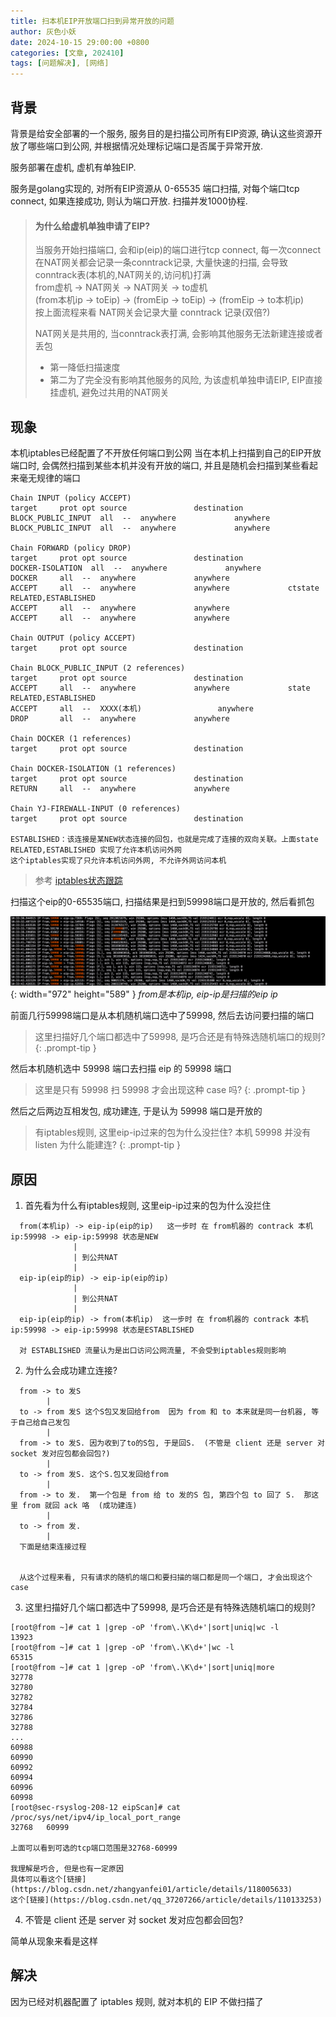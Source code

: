 ```yaml
---
title: 扫本机EIP开放端口扫到异常开放的问题
author: 灰色小妖
date: 2024-10-15 29:00:00 +0800
categories: [文章, 202410]
tags: [问题解决], [网络]
---
```


## 背景

背景是给安全部署的一个服务, 服务目的是扫描公司所有EIP资源, 确认这些资源开放了哪些端口到公网, 并根据情况处理标记端口是否属于异常开放.

服务部署在虚机, 虚机有单独EIP.

服务是golang实现的, 对所有EIP资源从 0-65535 端口扫描, 对每个端口tcp connect, 如果连接成功, 则认为端口开放. 扫描并发1000协程. 

> #### 为什么给虚机单独申请了EIP?
> 当服务开始扫描端口, 会和ip(eip)的端口进行tcp connect, 每一次connect在NAT网关都会记录一条conntrack记录, 大量快速的扫描, 会导致conntrack表(本机的,NAT网关的,访问机)打满<br>
> from虚机 -> NAT网关 -> NAT网关 -> to虚机 <br>
> (from本机ip -> toEip)  -> (fromEip -> toEip) -> (fromEip -> to本机ip) <br>
> 按上面流程来看 NAT网关会记录大量 conntrack 记录(双倍?)<br>
> 
> NAT网关是共用的, 当conntrack表打满, 会影响其他服务无法新建连接或者丢包<br>
> - 第一降低扫描速度
> - 第二为了完全没有影响其他服务的风险, 为该虚机单独申请EIP, EIP直接挂虚机, 避免过共用的NAT网关

## 现象
本机iptables已经配置了不开放任何端口到公网
当在本机上扫描到自己的EIP开放端口时, 会偶然扫描到某些本机并没有开放的端口, 并且是随机会扫描到某些看起来毫无规律的端口

```
Chain INPUT (policy ACCEPT)
target     prot opt source               destination         
BLOCK_PUBLIC_INPUT  all  --  anywhere             anywhere            
BLOCK_PUBLIC_INPUT  all  --  anywhere             anywhere            

Chain FORWARD (policy DROP)
target     prot opt source               destination         
DOCKER-ISOLATION  all  --  anywhere             anywhere            
DOCKER     all  --  anywhere             anywhere            
ACCEPT     all  --  anywhere             anywhere             ctstate RELATED,ESTABLISHED
ACCEPT     all  --  anywhere             anywhere            
ACCEPT     all  --  anywhere             anywhere            

Chain OUTPUT (policy ACCEPT)
target     prot opt source               destination         

Chain BLOCK_PUBLIC_INPUT (2 references)
target     prot opt source               destination         
ACCEPT     all  --  anywhere             anywhere             state RELATED,ESTABLISHED
ACCEPT     all  --  XXXX(本机)                 anywhere            
DROP       all  --  anywhere             anywhere            

Chain DOCKER (1 references)
target     prot opt source               destination         

Chain DOCKER-ISOLATION (1 references)
target     prot opt source               destination         
RETURN     all  --  anywhere             anywhere            

Chain YJ-FIREWALL-INPUT (0 references)
target     prot opt source               destination   

ESTABLISHED：该连接是某NEW状态连接的回包，也就是完成了连接的双向关联。上面state RELATED,ESTABLISHED 实现了允许本机访问外网
这个iptables实现了只允许本机访问外网, 不允许外网访问本机
```
> <kbd>参考</kbd> [iptables状态跟踪](https://blog.csdn.net/dhRainer/article/details/84846417)


扫描这个eip的0-65535端口, 扫描结果是扫到59998端口是开放的, 然后看抓包

![抓包](./../../../commons/202410/1.png){: width="972" height="589" }
_from是本机ip, eip-ip是扫描的eip ip_

前面几行59998端口是从本机随机端口选中了59998, 然后去访问要扫描的端口

> 这里扫描好几个端口都选中了59998, 是巧合还是有特殊选随机端口的规则?
{: .prompt-tip }

然后本机随机选中 59998 端口去扫描 eip 的 59998 端口

> 这里是只有 59998 扫 59998 才会出现这种 case 吗?
{: .prompt-tip }

然后之后两边互相发包, 成功建连, 于是认为 59998 端口是开放的

> 有iptables规则, 这里eip-ip过来的包为什么没拦住?  本机 59998 并没有 listen 为什么能建连?
{: .prompt-tip }

## 原因

1. 首先看为什么有iptables规则, 这里eip-ip过来的包为什么没拦住
```
  from(本机ip) -> eip-ip(eip的ip)   这一步时 在 from机器的 contrack 本机ip:59998 -> eip-ip:59998 状态是NEW
              |
              | 到公共NAT  
              |
  eip-ip(eip的ip) -> eip-ip(eip的ip)
              |
              | 到公共NAT
              |
  eip-ip(eip的ip) -> from(本机ip)  这一步时 在 from机器的 contrack 本机ip:59998 -> eip-ip:59998 状态是ESTABLISHED
  
  对 ESTABLISHED 流量认为是出口访问公网流量, 不会受到iptables规则影响
```

2. 为什么会成功建立连接?

```
  from -> to 发S
        |
  to -> from 发S 这个S包又发回给from  因为 from 和 to 本来就是同一台机器, 等于自己给自己发包
        |
  from -> to 发S. 因为收到了to的S包, 于是回S.  (不管是 client 还是 server 对 socket 发对应包都会回包?)
        |
  to -> from 发S. 这个S.包又发回给from
        |
  from -> to 发.  第一个包是 from 给 to 发的S 包, 第四个包 to 回了 S.  那这里 from 就回 ack 咯  (成功建连)
        |
  to -> from 发.
        |
  下面是结束连接过程
  
  
  从这个过程来看, 只有请求的随机的端口和要扫描的端口都是同一个端口, 才会出现这个case

```

3. 这里扫描好几个端口都选中了59998, 是巧合还是有特殊选随机端口的规则?

```
[root@from ~]# cat 1 |grep -oP 'from\.\K\d+'|sort|uniq|wc -l
13923
[root@from ~]# cat 1 |grep -oP 'from\.\K\d+'|wc -l
65315
[root@from ~]# cat 1 |grep -oP 'from\.\K\d+'|sort|uniq|more
32778
32780
32782
32784
32786
32788
...
60988
60990
60992
60994
60996
60998
[root@sec-rsyslog-208-12 eipScan]# cat /proc/sys/net/ipv4/ip_local_port_range
32768   60999

上面可以看到可选的tcp端口范围是32768-60999

我理解是巧合, 但是也有一定原因
具体可以看这个[链接](https://blog.csdn.net/zhangyanfei01/article/details/118005633)
这个[链接](https://blog.csdn.net/qq_37207266/article/details/110133253)
```

4. 不管是 client 还是 server 对 socket 发对应包都会回包?

简单从现象来看是这样

## 解决

因为已经对机器配置了 iptables 规则, 就对本机的 EIP 不做扫描了
